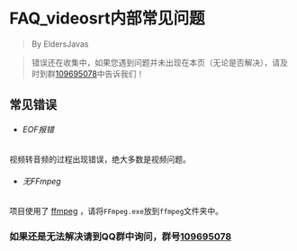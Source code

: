 # FAQ_videosrt内部常见问题
> By EldersJavas

> 错误还在收集中，如果您遇到问题并未出现在本页（无论是否解决），请及时到群[109695078](https://jq.qq.com/?_wv=1027&k=5Eco2hO)中告诉我们！

## 常见错误
- ###### EOF报错
视频转音频的过程出现错误，绝大多数是视频问题。
- ###### 无FFmpeg
项目使用了 [ffmpeg](http://ffmpeg.org/) ，请将`FFmpeg.exe`放到`ffmpeg`文件夹中。
### 如果还是无法解决请到QQ群中询问，群号[109695078](https://jq.qq.com/?_wv=1027&k=5Eco2hO)


